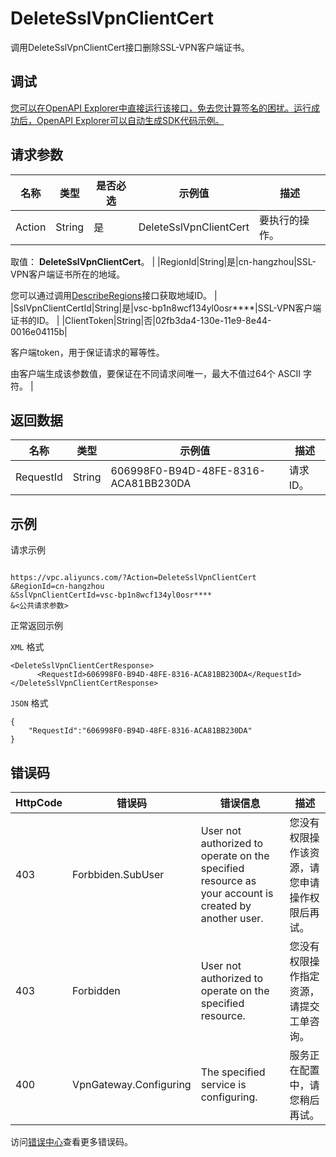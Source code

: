 # DeleteSslVpnClientCert

调用DeleteSslVpnClientCert接口删除SSL-VPN客户端证书。

## 调试

[您可以在OpenAPI Explorer中直接运行该接口，免去您计算签名的困扰。运行成功后，OpenAPI Explorer可以自动生成SDK代码示例。](https://api.aliyun.com/#product=Vpc&api=DeleteSslVpnClientCert&type=RPC&version=2016-04-28)

## 请求参数

|名称|类型|是否必选|示例值|描述|
|--|--|----|---|--|
|Action|String|是|DeleteSslVpnClientCert|要执行的操作。

 取值： **DeleteSslVpnClientCert**。 |
|RegionId|String|是|cn-hangzhou|SSL-VPN客户端证书所在的地域。

 您可以通过调用[DescribeRegions](~~36063~~)接口获取地域ID。 |
|SslVpnClientCertId|String|是|vsc-bp1n8wcf134yl0osr\*\*\*\*|SSL-VPN客户端证书的ID。 |
|ClientToken|String|否|02fb3da4-130e-11e9-8e44-0016e04115b|

 客户端token，用于保证请求的幂等性。

 由客户端生成该参数值，要保证在不同请求间唯一，最大不值过64个 ASCII 字符。 |

## 返回数据

|名称|类型|示例值|描述|
|--|--|---|--|
|RequestId|String|606998F0-B94D-48FE-8316-ACA81BB230DA|请求ID。 |

## 示例

请求示例

```

https://vpc.aliyuncs.com/?Action=DeleteSslVpnClientCert
&RegionId=cn-hangzhou
&SslVpnClientCertId=vsc-bp1n8wcf134yl0osr****
&<公共请求参数>

```

正常返回示例

`XML` 格式

```
<DeleteSslVpnClientCertResponse>
      <RequestId>606998F0-B94D-48FE-8316-ACA81BB230DA</RequestId>
</DeleteSslVpnClientCertResponse>
```

`JSON` 格式

```
{
	"RequestId":"606998F0-B94D-48FE-8316-ACA81BB230DA"
}
```

## 错误码

|HttpCode|错误码|错误信息|描述|
|--------|---|----|--|
|403|Forbbiden.SubUser|User not authorized to operate on the specified resource as your account is created by another user.|您没有权限操作该资源，请您申请操作权限后再试。|
|403|Forbidden|User not authorized to operate on the specified resource.|您没有权限操作指定资源，请提交工单咨询。|
|400|VpnGateway.Configuring|The specified service is configuring.|服务正在配置中，请您稍后再试。|

访问[错误中心](https://error-center.alibabacloud.com/status/product/Vpc)查看更多错误码。

